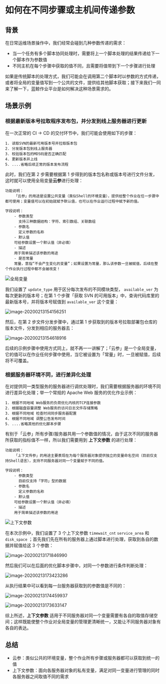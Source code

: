 # 如何在不同步骤或主机间传递参数

## 背景

在日常运维场景操作中，我们经常会碰到几种参数传递的需求：

- 当一个任务有多个脚本协同处理时，需要将上一个脚本处理的结果传递给下一个脚本作为参数值
- 不同主机在每个步骤中获取的值不同，且需要将值带到下一个步骤进行处理

如果是传统脚本的处理方式，我们可能会在调用第二个脚本时以参数的方式传递，或者将全局的变量值写到一个公共的文件，提供给其他脚本获取；接下来我们一同来了解一下，蓝鲸作业平台是如何解决这种场景需求的。

## 场景示例

### 根据最新版本号拉取程序发布包，并分发到线上服务器进行更新

在一次正常的 CI -> CD 的交付环节中，我们可能会使用如下的步骤：

```shell
1. 读取SVN的最新可用版本号并拉取版本包
2. 分发版本包到线上服务器
3. 校验版本包的MD5码是否正确匹配
4. 更新版本并上线
5. ....省略后续正常的版本发布流程
```

此时，我们在第 2 步需要根据第 1 步得到的版本包名称或版本号进行文件分发，这时就可以使用全局变量**云参**进行处理：

```shell
功能说明：
	「云参」的用途是设置公共变量（类似Shell的环境变量），提供给整个作业在任一步骤中都可使用；变量值可以在初始就赋予默认值，也可以在作业运行过程中赋予新的值。

字段说明：
	- 参数类型
	  支持三种数据结构：字符、索引数组、关联数组
	- 参数名
	  定义参数的名称
	- 默认值
  	可给参数设置一个默认值（非必填）
	- 描述
  	用于简单描述该参数的用途
	- 是否常量
  	常量，意指“不会产生变化的变量”；如果设置为常量，那么该参数一旦被赋值，后续在整个作业执行过程中都不会被改变！
```

![全局变量](media/image-20200213122225276.png)

我们设置了 `update_type` 用于区分每次发布的不同模块类型， `available_ver` 为每次更新的版本号；在第 1 个步骤「获取 SVN 的可用版本」中，查询代码库里的最新版本号，并将版本号赋值到 `available_ver` 这个变量：

![image-20200213154156251](media/image-20200213154156251.png)

然后，在第 2 步文件分发步骤中，通过第 1 步获取到的版本号拉取部署包仓库的版本文件，分发到相应的服务器去：

![image-20200213154618916](media/image-20200213154618916.png)

后续的示例步骤中使用方式同上，就不再一一讲解了；「云参」是一个全局变量，它的值可以在作业任何步骤中使用，当它被设置为「常量」时，一旦被赋值，后续将不可覆盖。

### 根据服务器环境不同，进行差异化处理

在对提供同一类型服务的服务器进行调优处理时，我们需要根据服务器的环境不同进行差异化处理；举一个常规的 Apache Web 服务的优化作业示例：

```shell
1. 根据不同地域 Web服务的负荷优化内核的TCP连接参数
2. 根据磁盘容量调整 Web服务的访问日志文件存储策略
3. 根据不同地域 检查时间同步服务器配置
4. 根据不同地域 调整公告发布时间
5. ....省略其他的优化脚本步骤
```

有别于「云参」所有步骤/服务器共用一个参数值的情况，由于这次不同的服务器所获取的指标值不一样，所以我们需要用到 **上下文参数** 的进行处理：

```shell
功能说明：
	「上下文传参」的用途主要表现在为每个服务器对象提供独立的变量命名空间（目前仅支持Shell语言），支持不同服务器对同一个变量赋于不同的值。

字段说明：
	- 参数类型
	  目前仅支持「字符」型的数据
	- 参数名
	  定义参数的名称
	- 默认值
  	可给参数设置一个默认值（非必填）
	- 描述
  	用于简单描述该参数的用途
```

![上下文参数](media/image-20200213171031941.png)

在本次示例中，我们设置了 3 个上下文参数 `timewait_cnt` `service_area` 和 `disk_space` ；首先我们先在所有的服务器上通过脚本进行处理，获取到各自的数据并赋值给这 3 个参数：

![image-20200213171846990](media/image-20200213171846990.png)

然后我们可以在后面的优化脚本步骤中，对同一个参数进行条件判断处理：

![image-20200213173423286](media/image-20200213173423286.png)

从执行结果中可以看到每一台服务器获取到的参数值是不同的：

![image-20200213174459937](media/image-20200213174459937.png)

![image-20200213173633147](media/image-20200213173633147.png)

综上所述，**上下文参数** 适用于不同服务器对同一个变量需要有各自的取值存储空间；这样既能使整个作业对全局变量的管理更清晰统一，又能让不同服务器对象有各自的表达。

## 总结

- 云参：类似公共的环境变量，整个作业所有步骤或服务器都可以获取到统一的值
- 上下文参数：面向各服务器对象的私有变量，满足对同一变量进行管理的同时各服务器之间取值不同的需求
